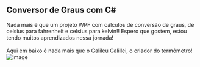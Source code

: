 ## Conversor de Graus com C#
Nada mais é que um projeto WPF com cálculos de conversão de graus, de celsius para fahrenheit e celsius para kelvin!! Espero que gostem, estou tendo muitos aprendizados nessa jornada!<br><br>
Aqui em baixo é nada mais que o Galileu Galillei, o criador do termômetro! 
![image](https://github.com/LucasAdao/conversor-de-graus/assets/100219854/fd4c7dde-7487-4b0e-8f44-0572cfdff424)
